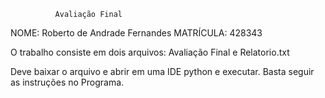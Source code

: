               Avaliação Final
NOME: Roberto de Andrade Fernandes
MATRÍCULA: 428343


O trabalho consiste em dois arquivos:
Avaliação Final e Relatorio.txt

Deve baixar o arquivo e abrir em uma IDE python e executar.
Basta seguir as instruções no Programa.